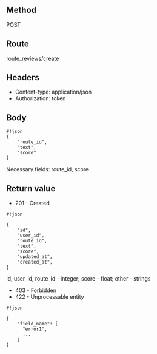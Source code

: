 ## Method ##

POST

## Route ##

route_reviews/create

## Headers ##

* Content-type: application/json
* Authorization: token

## Body ##

```
#!json
{
    "route_id",
    "text",
    "score"
}

```  

Necessary fields: route_id, score

## Return value ##

* 201 - Created

```
#!json

{
    "id",
    "user_id",
    "route_id",
    "text",
    "score",
    "updated_at",
    "created_at",
}
```   
id, user_id, route_id - integer; score - float; other - strings

* 403 - Forbidden
* 422 - Unprocessable entity

```
#!json

{
    "field_name": [
      "error1",
      ...
    ]
}
```